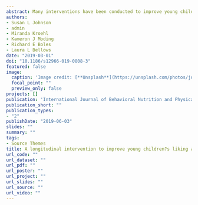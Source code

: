 ```yaml
---
abstract: Many interventions have been conducted to improve young children’s liking and consumption of new foods however their impacts on children’s consumption have been limited. Consistent evidence supports the use of repeated exposure to improve liking for new foods however longitudinal effects lasting greater than 6 months often have not been demonstrated. Here we report the eating-related findings of the Colorado Longitudinal Eating And Physical Activity (LEAP) Study, a multi-component intervention, delivered primarily in the school setting, which aimed to improve children’s liking and consumption of a target food via repeated exposure and positive experiential learning.
authors:
- Susan L Johnson
- admin
- Miranda Kroehl
- Kameron J Moding
- Richard E Boles
- Laura L Bellows
date: "2019-03-01"
doi: "10.1186/s12966-019-0808-3"
featured: false
image:
  caption: 'Image credit: [**Unsplash**](https://unsplash.com/photos/jdD8gXaTZsc)'
  focal_point: ""
  preview_only: false
projects: []
publication: 'International Journal of Behavioral Nutrition and Physical Activity'
publication_short: ""
publication_types:
- "2"
publishDate: "2019-06-03"
slides: ""
summary: ""
tags:
- Source Themes
title: A longitudinal intervention to improve young children?s liking and consumption of new foods. Findings from the Colorado LEAP study
url_code: ""
url_dataset: ""
url_pdf: ""
url_poster: ""
url_project: ""
url_slides: ""
url_source: ""
url_video: ""
---
```

